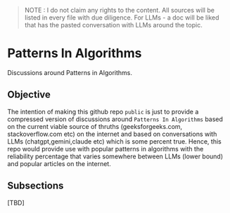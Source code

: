 > NOTE : I do not claim any rights to the content. All sources will be listed in every file with due diligence. For LLMs - a doc will be liked that 
> has the pasted conversation with LLMs around the topic.

# Patterns In Algorithms 
Discussions around Patterns in Algorithms.

## Objective
The intention of making this github repo `public` is just to provide a compressed version of discussions around  `Patterns In Algorithms` 
based on the current viable source of thruths (geeksforgeeks.com, stackoverflow.com etc) on the internet and based on conversations with 
LLMs (chatgpt,gemini,claude etc) which is some percent true. Hence, this repo would provide use with popular patterns in algorithms with 
the reliability percentage that varies somewhere between LLMs (lower bound) and popular articles on the internet.

## Subsections

[TBD]
